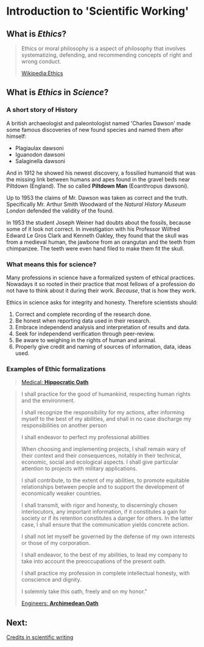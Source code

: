 # Introduction to 'Scientific Working'

## What is _Ethics_?

> Ethics or moral philosophy is a aspect of philosophy that involves
> systematizing, defending, and recommending concepts of right and wrong 
> conduct.
>
> [Wikipedia:Ethics](https://en.wikipedia.org/wiki/Ethics)

## What is _Ethics_ in _Science_?

### A short story of History

A british archaeologist and paleontologist named 'Charles Dawson' made some
famous discoveries of new found species and named them after himself:

- Plagiaulax dawsoni
- Iguanodon dawsoni
- Salaginella dawsoni

And in 1912 he showed his newest discovery, a fossilied humanoid that was the
missing link between humans and apes found in the gravel beds near Piltdown
(England).
The so called **Piltdown Man** (Eoanthropus dawsoni).

Up to 1953 the claims of Mr. Dawson was taken as correct and the truth.
Specifically Mr. Arthur Smith Woodward of the _Natural History Museum London_
defended the validity of the found.

In 1953 the student Joseph Weiner had doubts about the fossils, because some of
it look not correct.
In investigation with his Professor Wilfred Edward Le Gros Clark and Kenneth
Oakley, they found that the skull was from a medieval human, the jawbone from an
orangutan and the teeth from chimpanzee.
The teeth were even hand filed to make them fit the skull.

### What means this for science?

Many professions in science have a formalized system of ethical practices.
Nowadays it so rooted in their practice that most fellows of a profession do not
have to think about it during their work.
_Because_, that is how they work.

Ethics in science asks for integrity and honesty.
Therefore scientists should:

1. Correct and complete recording of the research done.
2. Be honest when reporting data used in their research.
3. Embrace independend analysis and interpretation of results and data.
4. Seek for independend verification through peer-review.
5. Be aware to weighing in the rights of human and animal.
6. Properly give credit and naming of sources of information, data, ideas used.

### Examples of Ethic formalizations

> [Medical: **Hippocratic Oath**](https://en.wikipedia.org/wiki/Declaration_of_Geneva)

> I shall practice for the good of humankind, respecting human rights and the
> environment.
>
> I shall recognize the responsibility for my actions, after informing myself
> to the best of my abilities, and shall in no case discharge my
> responsibilities on another person
>
> I shall endeavor to perfect my professional abilities
>
> When choosing and implementing projects, I shall remain wary of their context
> and their consequences, notably in their technical, economic, social and
> ecological aspects. I shall give particular attention to projects with
> military applications.
>
> I shall contribute, to the extent of my abilities, to promote equitable
> relationships between people and to support the development of economically
> weaker countries.
>
> I shall transmit, with rigor and honesty, to discerningly chosen
> interlocutors, any important information, if it constitutes a gain for
> society or if its retention constitutes a danger for others.
> In the latter case, I shall ensure that the communication yields concrete
> action.
>
> I shall not let myself be governed by the defense of my own interests or
> those of my corporation.
>
> I shall endeavor, to the best of my abilities, to lead my company to take
> into account the preoccupations of the present oath.
>
> I shall practice my profession in complete intellectual honesty, with
> conscience and dignity.
>
> I solemnly take this oath, freely and on my honor."
>
> [Engineers: **Archimedean Oath**](https://en.wikipedia.org/wiki/Archimedean_Oath)

## Next:

[Credits in scientific writing](L05_Citation.md)

